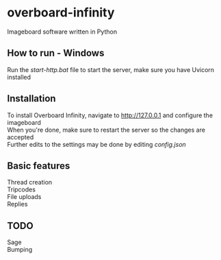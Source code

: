 # overboard-infinity
Imageboard software written in Python

## How to run - Windows
Run the *start-http.bat* file to start the server, make sure you have Uvicorn installed

## Installation
To install Overboard Infinity, navigate to http://127.0.0.1 and configure the imageboard  
When you're done, make sure to restart the server so the changes are accepted  
Further edits to the settings may be done by editing *config.json*  

## Basic features
Thread creation  
Tripcodes  
File uploads  
Replies  

## TODO
Sage  
Bumping  
